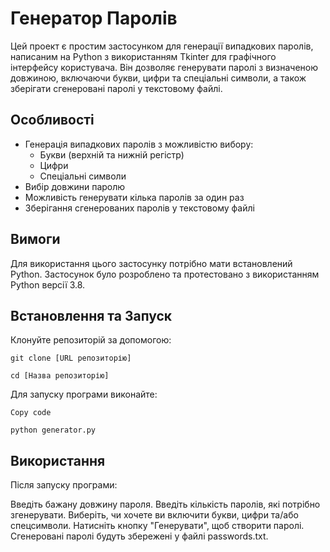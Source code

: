 # Генератор Паролів

Цей проект є простим застосунком для генерації випадкових паролів, написаним на Python з використанням Tkinter для графічного інтерфейсу користувача. Він дозволяє генерувати паролі з визначеною довжиною, включаючи букви, цифри та спеціальні символи, а також зберігати сгенеровані паролі у текстовому файлі.

## Особливості

- Генерація випадкових паролів з можливістю вибору:
  - Букви (верхній та нижній регістр)
  - Цифри
  - Спеціальні символи
- Вибір довжини паролю
- Можливість генерувати кілька паролів за один раз
- Зберігання сгенерованих паролів у текстовому файлі

## Вимоги

Для використання цього застосунку потрібно мати встановлений Python. Застосунок було розроблено та протестовано з використанням Python версії 3.8.

## Встановлення та Запуск

Клонуйте репозиторій за допомогою:

```
git clone [URL репозиторію]
```
```
cd [Назва репозиторію]
```
Для запуску програми виконайте:

```
Copy code
```
```
python generator.py
```

## Використання

Після запуску програми:

Введіть бажану довжину пароля.
Введіть кількість паролів, які потрібно згенерувати.
Виберіть, чи хочете ви включити букви, цифри та/або спецсимволи.
Натисніть кнопку "Генерувати", щоб створити паролі.
Сгенеровані паролі будуть збережені у файлі passwords.txt.